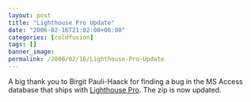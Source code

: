```yaml
---
layout: post
title: "Lighthouse Pro Update"
date: "2006-02-16T21:02:00+06:00"
categories: [coldfusion]
tags: []
banner_image: 
permalink: /2006/02/16/Lighthouse-Pro-Update
---
```


A big thank you to Birgit Pauli-Haack for finding a bug in the MS Access database that ships with <a href="http://ray.camdenfamily.com/projects/lhp">Lighthouse Pro</a>. The zip is now updated.
